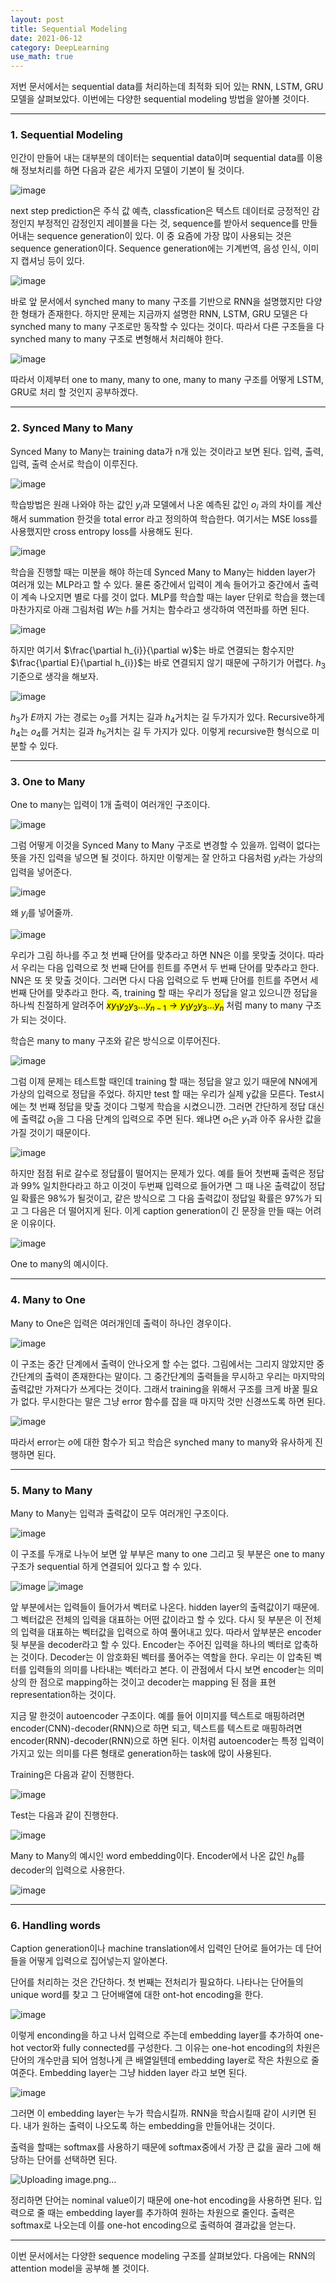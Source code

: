 ```yaml
---
layout: post
title: Sequential Modeling
date: 2021-06-12
category: DeepLearning
use_math: true
---
```


저번 문서에서는 sequential data를 처리하는데 최적화 되어 있는 RNN, LSTM, GRU 모델을 살펴보았다. 이번에는 다양한 sequential modeling 방법을 알아볼 것이다.

---

### 1. Sequential Modeling

인간이 만들어 내는 대부분의 데이터는 sequential data이며 sequential data를 이용해 정보처리를 하면 다음과 같은 세가지 모델이 기본이 될 것이다. 

![image](https://user-images.githubusercontent.com/61526722/121516703-7e844680-ca29-11eb-9954-927d32f502a7.png)

next step prediction은 주식 값 예측, classfication은 텍스트 데이터로 긍정적인 감정인지 부정적인 감정인지 레이블을 다는 것, sequence를 받아서 sequence를 만들어내는 sequence generation이 있다. 이 중 요즘에 가장 많이 사용되는 것은 sequence generation이다. Sequence generation에는 기계번역, 음성 인식, 이미지 캡셔닝 등이 있다. 

![image](https://user-images.githubusercontent.com/61526722/121517230-141fd600-ca2a-11eb-813d-3e165fa0c951.png)

바로 앞 문서에서 synched many to many 구조를 기반으로 RNN을 설명했지만 다양한 형태가 존재한다. 하지만 문제는 지금까지 설명한 RNN, LSTM, GRU 모델은 다 synched many to many 구조로만 동작할 수 있다는 것이다. 따라서 다른 구조들을 다 synched many to many 구조로 변형해서 처리해야 한다. 

![image](https://user-images.githubusercontent.com/61526722/121529481-67e4ec00-ca37-11eb-980f-a6dba6e19623.png)

따라서 이제부터 one to many, many to one, many to many 구조를 어떻게 LSTM, GRU로 처리 할 것인지 공부하겠다.

---

### 2. Synced Many to Many

Synced Many to Many는 training data가 n개 있는 것이라고 보면 된다. 입력, 출력, 입력, 출력 순서로 학습이 이루진다.

![image](https://user-images.githubusercontent.com/61526722/121530114-0bce9780-ca38-11eb-9d10-f6ecc45533b4.png)

학습방법은 원래 나와야 하는 값인 $y_{i}$과 모델에서 나온 예측된 값인 $o_{i}$ 과의 차이를 계산해서 summation 한것을 total error 라고 정의하여 학습한다. 여기서는 MSE loss를 사용했지만 cross entropy loss를 사용해도 된다. 

![image](https://user-images.githubusercontent.com/61526722/121530532-7bdd1d80-ca38-11eb-965d-9412b2904719.png)

학습을 진행할 때는 미분을 해야 하는데 Synced Many to Many는 hidden layer가 여러개 있는 MLP라고 할 수 있다. 물론 중간에서 입력이 계속 들어가고 중간에서 출력이 계속 나오지면 별로 다를 것이 없다. MLP를 학습할 때는 layer 단위로 학습을 했는데 마찬가지로 아래 그림처럼 $W$는 $h$를 거치는 함수라고 생각하여 역전파를 하면 된다. 

![image](https://user-images.githubusercontent.com/61526722/121531514-6e746300-ca39-11eb-899e-81236aeec762.png)

하지만 여기서 $\frac{\partial h_{i}}{\partial w}$는 바로 연결되는 함수지만  $\frac{\partial E}{\partial h_{i}}$는 바로 연결되지 않기 때문에 구하기가 어렵다. $h_{3}$ 기준으로 생각을 해보자. 

![image](https://user-images.githubusercontent.com/61526722/121532745-9a441880-ca3a-11eb-8bde-3aa50ee64ed4.png)

$h_{3}$가 $E$까지 가는 경로는 $o_{3}$를 거치는 길과 $h_{4}$거치는 길 두가지가 있다. Recursive하게 $h_{4}$는 $o_{4}$를 거치는 길과 $h_{5}$거치는 길 두 가지가 있다. 이렇게 recursive한 형식으로 미분할 수 있다. 

---

### 3. One to Many

One to many는 입력이 1개 출력이 여러개인 구조이다. 

![image](https://user-images.githubusercontent.com/61526722/121532894-bba50480-ca3a-11eb-8383-35ae16b76bda.png)

그럼 어떻게 이것을  Synced Many to Many 구조로 변경할 수 있을까. 입력이 없다는 뜻을 가진 입력을 넣으면 될 것이다. 하지만 이렇게는 잘 안하고 
다음처럼 $y_{i}$라는 가상의 입력을 넣어준다. 

![image](https://user-images.githubusercontent.com/61526722/121533469-44bc3b80-ca3b-11eb-959e-3f0a91e03996.png)

왜 $y_{i}$를 넣어줄까. 

![image](https://user-images.githubusercontent.com/61526722/121533844-a11f5b00-ca3b-11eb-9f3b-661c4138c35c.png)

우리가 그림 하나를 주고 첫 번째 단어를 맞추라고 하면 NN은 이를 못맞출 것이다. 따라서 우리는 다음 입력으로 첫 번째 단어를 힌트를 주면서 두 번째 단어를 맞추라고 한다. NN은 또 못 맞출 것이다. 그러면 다시 다음 입력으로 두 번째 단어를 힌트를 주면서 세 번째 단어를 맞추라고 한다. 즉, training 할 때는 우리가 정답을 알고 있으니깐 정답을 하나씩 친절하게 알려주어 <mark>$x y_{1} y_{2} y_{3}...y_{n-1}\rightarrow y_{1} y_{2} y_{3}...y_{n}$</mark> 처럼 many to many 구조가 되는 것이다. 

학습은 many to many 구조와 같은 방식으로 이루어진다. 

![image](https://user-images.githubusercontent.com/61526722/121534652-623dd500-ca3c-11eb-89e2-1c7b0f8476d9.png)

그럼 이제 문제는 테스트할 때인데 training 할 때는 정답을 알고 있기 때문에 NN에게 가상의 입력으로 정답을 주었다. 하지만 test 할 때는 우리가 실제 y값을 모른다. Test시에는 첫 번째 정답을 맞출 것이다 그렇게 학습을 시켰으니깐. 그러면 간단하게 정답 대신에 출력값 $o_{1}$을 그 다음 단계의 입력으로 주면 된다. 왜냐면 $o_{1}$은 $y_{1}$과 아주 유사한 값을 가질 것이기 때문이다.  

![image](https://user-images.githubusercontent.com/61526722/121535025-bba60400-ca3c-11eb-88e8-35e936408e9b.png)

하지만 점점 뒤로 갈수로 정답률이 떨어지는 문제가 있다. 예를 들어 첫번째 출력은 정답과 99% 일치한다라고 하고 이것이 두번째 입력으로 들어가면 그 때 나온 출력값이 정답일 확률은 98%가 될것이고, 같은 방식으로 그 다음 출력값이 정답일 확률은 97%가 되고 그 다음은 더 떨어지게 된다. 이게 caption generation이 긴 문장을 만들 때는 어려운 이유이다. 

![image](https://user-images.githubusercontent.com/61526722/121539706-daa69500-ca40-11eb-91e7-994df33426d9.png)

One to many의 예시이다.

---

### 4. Many to One

Many to One은 입력은 여러개인데 출력이 하나인 경우이다. 

![image](https://user-images.githubusercontent.com/61526722/121536035-aa112c00-ca3d-11eb-906d-451a13a8f6b6.png)

이 구조는 중간 단계에서 출력이 안나오게 할 수는 없다. 그림에서는 그리지 않았지만 중간단계의 출력이 존재한다는 말이다. 그 중간단계의 출력들을 무시하고 우리는 마지막의 출력값만 가져다가 쓰게다는 것이다. 그래서 training을 위해서 구조를 크게 바꿀 필요가 없다. 무시한다는 말은 그냥 error 함수를 잡을 때 마지막 것만 신경쓰도록 하면 된다. 

![image](https://user-images.githubusercontent.com/61526722/121536600-2e63af00-ca3e-11eb-80ab-d3a9514d7e13.png)

따라서 error는 $o$에 대한 함수가 되고 학습은 synched many to many와 유사하게 진행하면 된다.

---

### 5. Many to Many

Many to Many는 입력과 출력값이 모두 여러개인 구조이다.

![image](https://user-images.githubusercontent.com/61526722/121536962-797dc200-ca3e-11eb-8156-41a0d58a35dd.png)

이 구조를 두개로 나누어 보면 앞 부부은 many to one 그리고 뒷 부분은 one to many 구조가 sequential 하게 연결되어 있다고 할 수 있다. 

![image](https://user-images.githubusercontent.com/61526722/121537432-e1cca380-ca3e-11eb-9713-0402ca95d57d.png)
![image](https://user-images.githubusercontent.com/61526722/121537436-e2fdd080-ca3e-11eb-9b77-5d3a80664b80.png)

앞 부분에서는 입력들이 들어가서 벡터로 나온다. hidden layer의 출력값이기 때문에. 그 벡터값은 전체의 입력을 대표하는 어떤 값이라고 할 수 있다. 다시 뒷 부분은 이 전체의 입력을 대표하는 벡터값을 입력으로 하여 풀어내고 있다. 따라서 <mask>앞부분은 encoder 뒷 부분을 decoder</mask>라고 할 수 있다. Encoder는 주어진 입력을 하나의 벡터로 압축하는 것이다. Decoder는 이 암호화된 벡터를 풀어주는 역할을 한다. 우리는 이 압축된 벡터를 입력들의 의미를 나타내는 벡터라고 본다. 이 관점에서 다시 보면 encoder는 의미상의 한 점으로 mapping하는 것이고 decoder는 mapping 된 점을 표현 representation하는 것이다. 

지금 말 한것이 <mask>autoencoder 구조</mask>이다. 예를 들어 이미지를 텍스트로 매핑하려면 encoder(CNN)-decoder(RNN)으로 하면 되고, 텍스트를 텍스트로 매핑하려면 encoder(RNN)-decoder(RNN)으로 하면 된다. 이처럼 autoencoder는 특정 입력이 가지고 있는 의미를 다른 형태로 generation하는 task에 많이 사용된다. 

Training은 다음과 같이 진행한다. 

![image](https://user-images.githubusercontent.com/61526722/121538651-ea71a980-ca3f-11eb-9df9-88c5be4f60b9.png)

Test는 다음과 같이 진행한다. 

![image](https://user-images.githubusercontent.com/61526722/121539537-b8ad1280-ca40-11eb-9f9f-2a1afa62fca6.png)

Many to Many의 예시인 word embedding이다. Encoder에서 나온 값인 $h_{8}$를 decoder의 입력으로 사용한다. 

![image](https://user-images.githubusercontent.com/61526722/121540203-40931c80-ca41-11eb-8046-39e164479fd2.png)

---

### 6. Handling words 

Caption generation이나 machine translation에서 입력인 단어로 들어가는 데 단어들을 어떻게 입력으로 집어넣는지 알아본다.

단어를 처리하는 것은 간단하다. 첫 번째는 전처리가 필요하다. 나타나는 단어들의 unique word를 찾고 그 단어배열에 대한 ont-hot encoding을 한다. 

![image](https://user-images.githubusercontent.com/61526722/121542173-e1cea280-ca42-11eb-8f9f-1f3b601e3c42.png)

이렇게 enconding을 하고 나서 입력으로 주는데 embedding layer를 추가하여 one-hot vector와 fully connected를 구성한다. 그 이유는 one-hot encoding의 차원은 단어의 개수만큼 되어 엄청나게 큰 배열일텐데 embedding layer로 작은 차원으로 줄여준다. Embedding layer는 그냥 hidden layer 라고 보면 된다. 

![image](https://user-images.githubusercontent.com/61526722/121542717-5570af80-ca43-11eb-8b01-84dc69121370.png)

그러면 이 embedding layer는 누가 학습시킬까. RNN을 학습시킬때 같이 시키면 된다. 내가 원하는 출력이 나오도록 하는 embedding을 만들어내는 것이다.

출력을 할때는 softmax를 사용하기 때문에 softmax중에서 가장 큰 값을 골라 그에 해당하는 단어를 선택하면 된다. 

![Uploading image.png…]()

정리하면 단어는 nominal value이기 때문에 one-hot encoding을 사용하면 된다. 입력으로 줄 때는 embedding layer를 추가하여 원하는 차원으로 줄인다. 출력은 softmax로 나오는데 이를 one-hot encoding으로 출력하여 결과값을 얻는다. 


---

이번 문서에서는 다양한 sequence modeling 구조를 살펴보았다. 다음에는 RNN의 attention model을 공부해 볼 것이다. 



